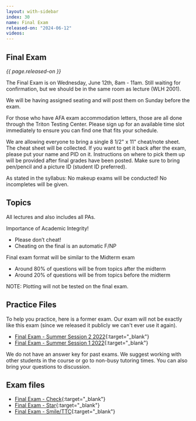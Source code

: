 ```yaml
---
layout: with-sidebar
index: 30
name: Final Exam
released-on: "2024-06-12"
videos:
---
```


## Final Exam

_{{ page.released-on }}_

The Final Exam is on Wednesday, June 12th, 8am - 11am. Still waiting for confirmation, but we should be in the same room as lecture (WLH 2001).

We will be having assigned seating and will post them on Sunday before the exam.

For those who have AFA exam accommodation letters, those are all done through the Triton Testing Center. Please sign up for an available time slot immediately to ensure you can find one that fits your schedule.

We are allowing everyone to bring a single 8 1/2" x 11" cheat/note sheet. The cheat sheet will be collected. If you want to get it back after the exam, please put your name and PID on it. Instructions on where to pick them up will be provided after final grades have been posted. Make sure to bring pen/pencil and a picture ID (student ID preferred). 

As stated in the syllabus: No makeup exams will be conducted! No incompletes will be given.

## Topics

All lectures and also includes all PAs.

Importance of Academic Integrity!
- Please don’t cheat!
- Cheating on the final is an automatic F/NP

Final exam format will be similar to the Midterm exam
- Around 80% of questions will be from topics after the midterm
- Around 20% of questions will be from topics before the midterm

NOTE: Plotting will not be tested on the final exam.

## Practice Files

To help you practice, here is a former exam. Our exam will not be exactly like this exam (since we released it publicly we can't ever use it again).

- [Final Exam - Summer Session 2 2022](https://drive.google.com/file/d/1Law_gZG29W02ZIIfcKQbnGxoDHD4_bsb/view?usp=sharing){:target="_blank"}
- [Final Exam - Summer Session 1 2022](https://drive.google.com/file/d/196SNOYgNnzKMZnCOmSGU5w673Xdg9cYu/view?usp=sharing){:target="_blank"}

We do not have an answer key for past exams. We suggest working with other students in the course or go to non-busy tutoring times. You can also bring your questions to discussion.

## Exam files

- [Final Exam - Check](https://drive.google.com/file/d/1-vlF9aIKHf8s1tNRiF9IOm6uoB-622LB/view?usp=sharing){:target="_blank"}
- [Final Exam - Star](https://drive.google.com/file/d/10FbPI1d7cRE0q0I_S0QwCkGQAK87Ejso/view?usp=sharing){:target="_blank"}
- [Final Exam - Smile/TTC](https://drive.google.com/file/d/1oRcBkaWqNonQ3_p-kUWcipV8JGQJHNy-/view?usp=sharing){:target="_blank"}
